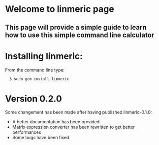 # Welcome to linmeric page
## This page will provide a simple guide to learn how to use this simple command line calculator

# Installing linmeric:

From the command line type:
```sh
  $ sudo gem install linmeric
```

# Version 0.2.0
Some changement has been made after having published linmeric-0.1.0:
- A better documentation has been provided
- Matrix expression converter has been rewritten to get better performances
- Some bugs have been fixed
